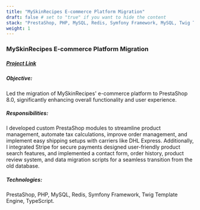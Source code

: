 ```yaml
---
title: "MySkinRecipes E-commerce Platform Migration"
draft: false # set to "true" if you want to hide the content
stack: "PrestaShop, PHP, MySQL, Redis, Symfony Framework, MySQL, Twig Template Engine (or Smarty Templates), and TypeScript"
weight: 1
---
```


### MySkinRecipes E-commerce Platform Migration

##### [Project Link](http://www.myskinrecipes.com/shop)

##### Objective:

Led the migration of MySkinRecipes' e-commerce platform to PrestaShop 8.0, significantly enhancing overall functionality and user experience.

##### Responsibilities:

I developed custom PrestaShop modules to streamline product management, automate tax calculations, improve order
management, and implement easy shipping setups with carriers like DHL Express. Additionally, I integrated Stripe for secure payments designed user-friendly product search features, and implemented a contact form, order history, product review system, and data migration
scripts for a seamless transition from the old database.

##### Technologies:

PrestaShop, PHP, MySQL, Redis, Symfony Framework, Twig Template Engine, TypeScript.
